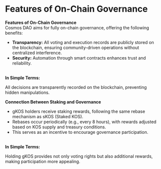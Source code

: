 # Features of On-Chain Governance

**Features of On-Chain Governance**\
Cosmos DAO aims for fully on-chain governance, offering the following benefits:

* **Transparency:** All voting and execution records are publicly stored on the blockchain, ensuring community-driven operations without centralized interference.
* **Security:** Automation through smart contracts enhances trust and reliability.

\
**In Simple Terms:**&#x20;

All decisions are transparently recorded on the blockchain, preventing hidden manipulations.



**Connection Between Staking and Governance**

* gKOS holders receive staking rewards, following the same rebase mechanism as sKOS (Staked KOS).
* Rebases occur periodically (e.g., every 8 hours), with rewards adjusted based on KOS supply and treasury conditions.
* This serves as an incentive to encourage governance participation.

\
**In Simple Terms:**&#x20;

Holding gKOS provides not only voting rights but also additional rewards, making participation more appealing.
